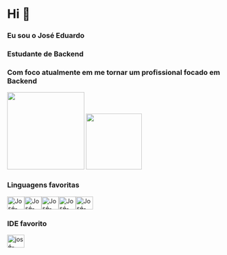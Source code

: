 
# Hi 👋
### Eu sou o José Eduardo

### Estudante de Backend

### Com foco atualmente em me tornar um profissional focado em Backend


<div>
 <img height="180em" src="https://github-readme-stats.vercel.app/api?username=Josees0&show_icons=true&theme=dark"/>  <img height="130em" src="https://github-readme-stats.vercel.app/api/top-langs/?username=Josees0&layout=compact&theme=dark"/>
 
 
<div/>

### Linguagens favoritas
  
<img align="center" alt="José-html" height="30" width="40" src="https://cdn.jsdelivr.net/gh/devicons/devicon/icons/html5/html5-original.svg"/><img align="center" alt="José-html" height="30" width="40" src= "https://cdn.jsdelivr.net/gh/devicons/devicon/icons/css3/css3-original.svg" /><img align="center"
 alt="José-html" height="30" width="40" src= "https://cdn.jsdelivr.net/gh/devicons/devicon/icons/javascript/javascript-original.svg" /><img align="center" alt
="José-html" height="30" width="40"
 src= "https://devicon-website.vercel.app/api/python/original.svg" /><img align="center" alt="José-html" height="30" width="40" src= "https://cdn.jsdelivr.net/gh/devicons/devicon@latest/icons/csharp/csharp-original.svg" />

  
### IDE favorito

<img align="center" alt="josé-hmtl" height="30" width="40" src="https://devicon-website.vercel.app/api/vscode/original.svg" />

